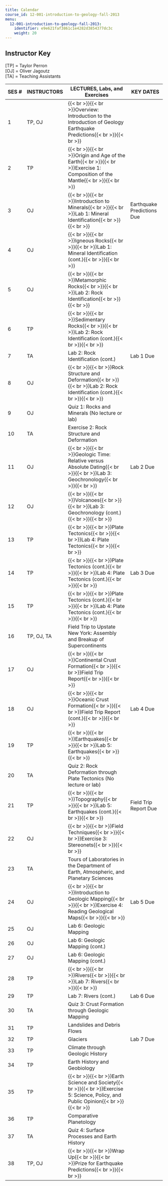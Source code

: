 ```yaml
---
title: Calendar
course_id: 12-001-introduction-to-geology-fall-2013
menu:
  12-001-introduction-to-geology-fall-2013:
    identifier: e9e621faf3861c1e4282d3854377dc3c
    weight: 20
---
```

Instructor Key
--------------

\[TP\] = Taylor Perron  
\[OJ\] = Oliver Jagoutz  
\[TA\] = Teaching Assistants

| SES # | INSTRUCTORS | LECTURES, Labs, and Exercises | KEY DATES |
| --- | --- | --- | --- |
| 1 | TP, OJ | {{< br >}}{{< br >}}Overview: Introduction to the Introduction of Geology Earthquake Predictions{{< br >}}{{< br >}} |   |
| 2 | TP | {{< br >}}{{< br >}}Origin and Age of the Earth{{< br >}}{{< br >}}Exercise 1: Composition of the Mantle{{< br >}}{{< br >}} |   |
| 3 | OJ | {{< br >}}{{< br >}}Introduction to Minerals{{< br >}}{{< br >}}Lab 1: Mineral Identification{{< br >}}{{< br >}} | Earthquake Predictions Due |
| 4 | OJ | {{< br >}}{{< br >}}Igneous Rocks{{< br >}}{{< br >}}Lab 1: Mineral Identification (cont.){{< br >}}{{< br >}} |   |
| 5 | OJ | {{< br >}}{{< br >}}Metamorphic Rocks{{< br >}}{{< br >}}Lab 2: Rock Identification{{< br >}}{{< br >}} |   |
| 6 | TP | {{< br >}}{{< br >}}Sedimentary Rocks{{< br >}}{{< br >}}Lab 2: Rock Identification (cont.){{< br >}}{{< br >}} |   |
| 7 | TA | Lab 2: Rock Identification (cont.) | Lab 1 Due |
| 8 | OJ | {{< br >}}{{< br >}}Rock Structure and Deformation{{< br >}}{{< br >}}Lab 2: Rock Identification (cont.){{< br >}}{{< br >}} |   |
| 9 | OJ | Quiz 1: Rocks and Minerals (No lecture or lab) |
| 10 | TA | Exercise 2: Rock Structure and Deformation |   |
| 11 | OJ | {{< br >}}{{< br >}}Geologic Time: Relative versus Absolute Dating{{< br >}}{{< br >}}Lab 3: Geochronology{{< br >}}{{< br >}} | Lab 2 Due |
| 12 | OJ | {{< br >}}{{< br >}}Volcanoes{{< br >}}{{< br >}}Lab 3: Geochronology (cont.){{< br >}}{{< br >}} |   |
| 13 | TP | {{< br >}}{{< br >}}Plate Tectonics{{< br >}}{{< br >}}Lab 4: Plate Tectonics{{< br >}}{{< br >}} |   |
| 14 | TP | {{< br >}}{{< br >}}Plate Tectonics (cont.){{< br >}}{{< br >}}Lab 4: Plate Tectonics (cont.){{< br >}}{{< br >}} | Lab 3 Due |
| 15 | TP | {{< br >}}{{< br >}}Plate Tectonics (cont.){{< br >}}{{< br >}}Lab 4: Plate Tectonics (cont.){{< br >}}{{< br >}} |   |
| 16 | TP, OJ, TA | Field Trip to Upstate New York: Assembly and Breakup of Supercontinents |
| 17 | OJ | {{< br >}}{{< br >}}Continental Crust Formation{{< br >}}{{< br >}}Field Trip Report{{< br >}}{{< br >}} |   |
| 18 | OJ | {{< br >}}{{< br >}}Oceanic Crust Formation{{< br >}}{{< br >}}Field Trip Report (cont.){{< br >}}{{< br >}} | Lab 4 Due |
| 19 | TP | {{< br >}}{{< br >}}Earthquakes{{< br >}}{{< br >}}Lab 5: Earthquakes{{< br >}}{{< br >}} |   |
| 20 | TA | Quiz 2: Rock Deformation through Plate Tectonics (No lecture or lab) |
| 21 | TP | {{< br >}}{{< br >}}Topography{{< br >}}{{< br >}}Lab 5: Earthquakes (cont.){{< br >}}{{< br >}} | Field Trip Report Due |
| 22 | OJ | {{< br >}}{{< br >}}Field Techniques{{< br >}}{{< br >}}Exercise 3: Stereonets{{< br >}}{{< br >}} |   |
| 23 | TA | Tours of Laboratories in the Department of Earth, Atmospheric, and Planetary Sciences |   |
| 24 | OJ | {{< br >}}{{< br >}}Introduction to Geologic Mapping{{< br >}}{{< br >}}Exercise 4: Reading Geological Maps{{< br >}}{{< br >}} | Lab 5 Due |
| 25 | OJ | Lab 6: Geologic Mapping |   |
| 26 | OJ | Lab 6: Geologic Mapping (cont.) |   |
| 27 | OJ | Lab 6: Geologic Mapping (cont.) |   |
| 28 | TP | {{< br >}}{{< br >}}Rivers{{< br >}}{{< br >}}Lab 7: Rivers{{< br >}}{{< br >}} |   |
| 29 | TP | Lab 7: Rivers (cont.) | Lab 6 Due |
| 30 | TA | Quiz 3: Crust Formation through Geologic Mapping |
| 31 | TP | Landslides and Debris Flows |   |
| 32 | TP | Glaciers | Lab 7 Due |
| 33 | TP | Climate through Geologic History |   |
| 34 | TP | Earth History and Geobiology |   |
| 35 | TP | {{< br >}}{{< br >}}Earth Science and Society{{< br >}}{{< br >}}Exercise 5: Science, Policy, and Public Opinion{{< br >}}{{< br >}} |   |
| 36 | TP | Comparative Planetology |   |
| 37 | TA | Quiz 4: Surface Processes and Earth History |
| 38 | TP, OJ | {{< br >}}{{< br >}}Wrap Up{{< br >}}{{< br >}}Prize for Earthquake Predictions{{< br >}}{{< br >}} |